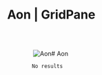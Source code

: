 # Aon | GridPane

![Aon](data:image/svg+xml,%3Csvg%20xmlns='http://www.w3.org/2000/svg'%20width='60'%20height='60'%20viewBox='0%200%2060%2060'%3E%3C/svg%3E)![Aon](https://secure.gravatar.com/avatar/26b48324625c050ddd0cab14426b2d3e?s=120&d=identicon&r=g)# Aon

 

			No results		

 


